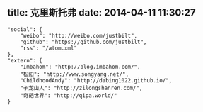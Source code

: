 title: 克里斯托弗
date: 2014-04-11 11:30:27
---

    "social": {
        "weibo": "http://weibo.com/justbilt",
        "github": "https://github.com/justbilt",
        "rss": "/atom.xml"
    },
    "extern": {
        "Imbahom": "http://blog.imbahom.com/",
        "松阳": "http://www.songyang.net/",
        "ChildhoodAndy": "http://dabing1022.github.io/",
        "子龙山人": "http://zilongshanren.com/",
        "奇葩世界": "http://qipa.world/"
    }